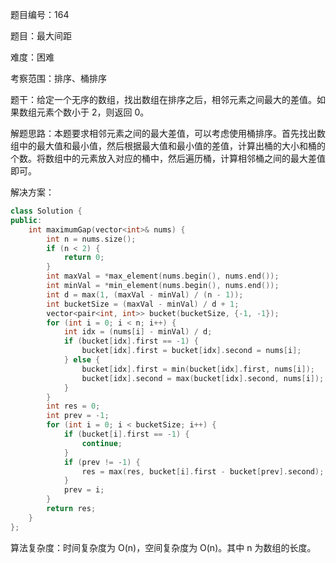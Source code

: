 题目编号：164

题目：最大间距

难度：困难

考察范围：排序、桶排序

题干：给定一个无序的数组，找出数组在排序之后，相邻元素之间最大的差值。如果数组元素个数小于 2，则返回 0。

解题思路：本题要求相邻元素之间的最大差值，可以考虑使用桶排序。首先找出数组中的最大值和最小值，然后根据最大值和最小值的差值，计算出桶的大小和桶的个数。将数组中的元素放入对应的桶中，然后遍历桶，计算相邻桶之间的最大差值即可。

解决方案：

```cpp
class Solution {
public:
    int maximumGap(vector<int>& nums) {
        int n = nums.size();
        if (n < 2) {
            return 0;
        }
        int maxVal = *max_element(nums.begin(), nums.end());
        int minVal = *min_element(nums.begin(), nums.end());
        int d = max(1, (maxVal - minVal) / (n - 1));
        int bucketSize = (maxVal - minVal) / d + 1;
        vector<pair<int, int>> bucket(bucketSize, {-1, -1});
        for (int i = 0; i < n; i++) {
            int idx = (nums[i] - minVal) / d;
            if (bucket[idx].first == -1) {
                bucket[idx].first = bucket[idx].second = nums[i];
            } else {
                bucket[idx].first = min(bucket[idx].first, nums[i]);
                bucket[idx].second = max(bucket[idx].second, nums[i]);
            }
        }
        int res = 0;
        int prev = -1;
        for (int i = 0; i < bucketSize; i++) {
            if (bucket[i].first == -1) {
                continue;
            }
            if (prev != -1) {
                res = max(res, bucket[i].first - bucket[prev].second);
            }
            prev = i;
        }
        return res;
    }
};
```

算法复杂度：时间复杂度为 O(n)，空间复杂度为 O(n)。其中 n 为数组的长度。